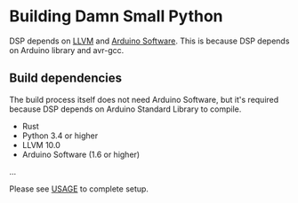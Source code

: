 # Building Damn Small Python
DSP depends on [LLVM](https://llvm.org/) and [Arduino Software](https://www.arduino.cc/en/main/software).
This is because DSP depends on Arduino library and avr-gcc.

## Build dependencies
The build process itself does not need Arduino Software, but it's required because DSP depends on Arduino Standard Library to compile. 
 - Rust
 - Python 3.4 or higher
 - LLVM 10.0
 - Arduino Software (1.6 or higher)

...

Please see [USAGE](./USAGE.md) to complete setup.